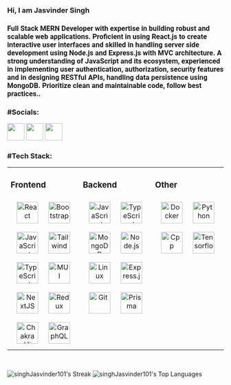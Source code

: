 ### Hi, I am Jasvinder Singh

### <div style="font-family: 'Roboto', sans-serif;">Full Stack MERN Developer with expertise in building robust and scalable web applications. Proficient in using React.js to create interactive user interfaces and skilled in handling server side development using Node.js and Express.js with MVC architecture. A strong understanding of JavaScript and its ecosystem, experienced in implementing user authentication, authorization, security features and in designing RESTful APIs, handling data persistence using MongoDB. Prioritize clean and maintainable code, follow best practices..</div>


### #Socials:
[<img src="https://github.com/singhJasvinder101/singhJasvinder101/assets/131908922/f0b54ddb-e631-4a94-b4fa-6222f2cc31cb" height="40" width="40" style="border-radius:50;"  />](https://www.instagram.com/_jasvinder_singh201/) [<img src="https://github.com/singhJasvinder101/singhJasvinder101/assets/131908922/ad5e61e2-db03-4cb8-b8cf-e0f4bb67d33e" height="40" width="40" style="border-radius:50;"  />](https://www.linkedin.com/in/jasvinder-singh-466a72256/)
[<img src="https://github.com/singhJasvinder101/singhJasvinder101/assets/131908922/c905380c-2ff9-4f51-93da-0f931a80b6db" height="40" width="40" style="border-radius:50;"  />](https://twitter.com/51Jasvinde6596/)


### #Tech Stack:
<table><tr><td valign="top" width="33%">

### Frontend  
<div align="center">  
<a href="https://reactjs.org/" target="_blank"><img style="margin: 10px" src="https://profilinator.rishav.dev/skills-assets/react-original-wordmark.svg" alt="React" height="50" /></a>  
<a href="https://getbootstrap.com/docs/3.4/javascript/" target="_blank"><img style="margin: 10px" src="https://profilinator.rishav.dev/skills-assets/bootstrap-plain.svg" alt="Bootstrap" height="50" /></a>  
<a href="https://www.javascript.com/" target="_blank"><img style="margin: 10px" src="https://profilinator.rishav.dev/skills-assets/javascript-original.svg" alt="JavaScript" height="50" /></a>  
<a href="https://www.tailwindcss.com/" target="_blank"><img style="margin: 10px" src="https://profilinator.rishav.dev/skills-assets/tailwindcss.svg" alt="Tailwind" height="50" /></a>  
<a href="https://www.typescriptlang.org/" target="_blank"><img style="margin: 10px" src="https://profilinator.rishav.dev/skills-assets/typescript-original.svg" alt="TypeScript" height="50" /></a>  
<a href="https://mui.com/" target="_blank"><img style="margin: 10px" src="https://profilinator.rishav.dev/skills-assets/mui.png" alt="MUI" height="50" /></a>  
<a href="https://nextjs.org/" target="_blank"><img style="margin: 10px" src="https://profilinator.rishav.dev/skills-assets/nextjs.png" alt="NextJS" height="50" /></a>  
<a href="https://redux-toolkit.js.org/" target="_blank"><img style="margin: 10px" src="https://profilinator.rishav.dev/skills-assets/redux-original.svg" alt="Redux" height="50" /></a>  
 <a href="https://chakra-ui.com/" target="_blank"><img style="margin: 10px" src="https://profilinator.rishav.dev/skills-assets/chakraui.png" alt="Chakra Ui" height="50" /></a>  
 <a href="https://graphql.org/" target="_blank"><img style="margin: 10px" src="https://profilinator.rishav.dev/skills-assets/graphql.png" alt="GraphQL" height="50" /></a>  


</div>

</td><td valign="top" width="33%">



### Backend  
<div align="center">  
<a href="https://www.javascript.com/" target="_blank"><img style="margin: 10px" src="https://profilinator.rishav.dev/skills-assets/javascript-original.svg" alt="JavaScript" height="50" /></a>  
<a href="https://www.typescriptlang.org/" target="_blank"><img style="margin: 10px" src="https://profilinator.rishav.dev/skills-assets/typescript-original.svg" alt="TypeScript" height="50" /></a>  
<a href="https://www.mongodb.com/" target="_blank"><img style="margin: 10px" src="https://profilinator.rishav.dev/skills-assets/mongodb-original-wordmark.svg" alt="MongoDB" height="50" /></a>  
<a href="https://nodejs.org/" target="_blank"><img style="margin: 10px" src="https://profilinator.rishav.dev/skills-assets/nodejs-original-wordmark.svg" alt="Node.js" height="50" /></a>  
<a href="https://www.linux.org/" target="_blank"><img style="margin: 10px" src="https://profilinator.rishav.dev/skills-assets/linux-original.svg" alt="Linux" height="50" /></a>  
<a href="https://expressjs.com/" target="_blank"><img style="margin: 10px" src="https://profilinator.rishav.dev/skills-assets/express-original-wordmark.svg" alt="Express.js" height="50" /></a>  
<a href="https://github.com/" target="_blank"><img style="margin: 10px" src="https://profilinator.rishav.dev/skills-assets/git-scm-icon.svg" alt="Git" height="50" /></a>  
<a href="https://www.prisma.io/" target="_blank"><img style="margin: 10px" src="https://profilinator.rishav.dev/skills-assets/prisma.png" alt="Prisma" height="50" /></a>
   
</div>

</td><td valign="top" width="33%">

  ### Other
  <div align="center">  
    
   <a href="https://www.docker.com/" target="_blank"><img style="margin: 10px" src="https://profilinator.rishav.dev/skills-assets/docker-original-wordmark.svg" alt="Docker" height="50" /></a>   <a href="https://www.python.org/" target="_blank"><img style="margin: 10px" src="https://profilinator.rishav.dev/skills-assets/python-original.svg" alt="Python" height="50" /></a>   <a href="https://www.cplusplus.com/" target="_blank"><img style="margin: 10px" src="https://profilinator.rishav.dev/skills-assets/cplusplus-original.svg" alt="Cpp" height="50" /></a>   <a href="https://www.tensorflow.org/" target="_blank"><img style="margin: 10px" src="https://profilinator.rishav.dev/skills-assets/tensorflow-icon.svg" alt="Tensorflow" height="50" /></a>  

   </div>
</td></tr></table>  

<br />

![singhJasvinder101's Streak](https://github-readme-streak-stats.herokuapp.com/?user=singhJasvinder101&theme=tokyonight&hide_border=false)  ![singhJasvinder101's Top Languages](https://github-readme-stats.vercel.app/api/top-langs/?username=singhJasvinder101&theme=tokyonight&show_icons=true&hide_border=false&layout=compact)



  
